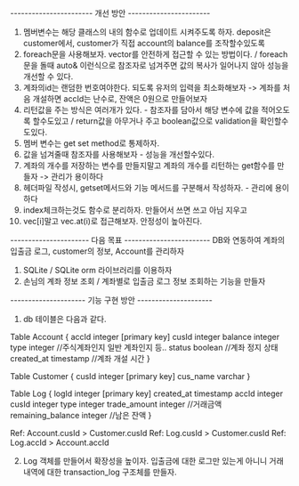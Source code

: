 
----------------------- 개선 방안 -----------------------
1. 멤버변수는 해당 클래스의 내의 함수로 업데이트 시켜주도록 하자. deposit은 customer에서, customer가 직접 account의 balance를 조작할수있도록
2. foreach문을 사용해보자. vector를 안전하게 접근할 수 있는 방법이다. / foreach문을 돌때 auto& 이런식으로 참조자로 넘겨주면 값의 복사가 일어나지 않아 성능을 개선할 수 있다.
3. 계좌의id는 랜덤한 번호여야한다. 되도록 유저의 입력을 최소화해보자 -> 계좌를 처음 개설하면 accId는 난수로, 잔액은 0원으로 만들어보자
4. 리턴값을 주는 방식은 여러개가 있다. - 참조자를 담아서 해당 변수에 값을 적어오도록 할수도있고 / return값을 아무거나 주고 boolean값으로 validation을 확인할수도있다. 
5. 멤버 변수는 get set method로 통제하자.
6. 값을 넘겨줄때 참조자를 사용해보자 - 성능을 개선할수있다.
7. 계좌의 개수를 저장하는 변수를 만들지말고 계좌의 개수를 리턴하는 get함수를 만들자 -> 관리가 용이하다
8. 헤더파일 작성시, getset메서드와 기능 메서드를 구분해서 작성하자. - 관리에 용이하다
9. index체크하는것도 함수로 분리하자. 만들어서 쓰면 쓰고 아님 지우고
10. vec[i]말고 vec.at(i)로 접근해보자. 안정성이 높아진다.

---------------------- 다음 목표 ------------------------
DB와 연동하여 계좌의 입출금 로그, customer의 정보, Account를 관리하자

1. SQLite / SQLite orm 라이브러리를 이용하자
2. 손님의 계좌 정보 조회 / 계좌별로 입출금 로그 정보 조회하는 기능을 만들자

--------------------- 기능 구현 방안 ---------------------
1. db 테이블은 다음과 같다.
    
Table Account {
  accId integer [primary key]
  cusId integer
  balance integer
  type integer //주식계좌인지 일반 계좌인지 등..
  status boolean //계좌 정지 상태 
  created_at timestamp //계좌 개설 시간
}

Table Customer {
  cusId integer [primary key]
  cus_name varchar
}

Table Log {
  logId integer [primary key]
  created_at timestamp
  accId integer
  cusId integer
  type integer
  trade_amount integer //거래금액 
  remaining_balance integer   //남은 잔액
}

Ref: Account.cusId > Customer.cusId
Ref: Log.cusId > Customer.cusId
Ref: Log.accId > Account.accId

2. Log 객체를 만들어서 확장성을 높이자. 입출금에 대한 로그만 있는게 아니니 거래 내역에 대한 transaction_log 구조체를 만들자.
